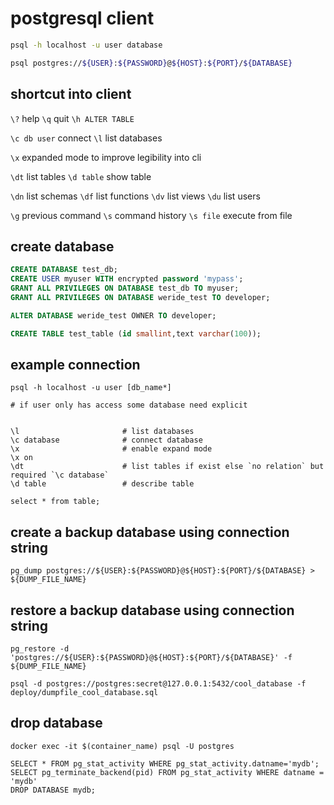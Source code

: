 # postgresql client

```bash
psql -h localhost -u user database

psql postgres://${USER}:${PASSWORD}@${HOST}:${PORT}/${DATABASE}
```
## shortcut into client

`\?`				help
`\q` 				quit
`\h ALTER TABLE`

`\c db user`		connect
`\l` 				list databases

`\x`                expanded mode to improve legibility into cli

`\dt` 				list tables
`\d table` 			show table

`\dn`				list schemas
`\df`				list functions
`\dv`				list views
`\du` 				list users

`\g`				previous command
`\s`				command history
`\s file`			execute from file

## create database

```sql
CREATE DATABASE test_db;
CREATE USER myuser WITH encrypted password 'mypass';
GRANT ALL PRIVILEGES ON DATABASE test_db TO myuser;
GRANT ALL PRIVILEGES ON DATABASE weride_test TO developer;

ALTER DATABASE weride_test OWNER TO developer;
```
```sql
CREATE TABLE test_table (id smallint,text varchar(100));
```


## example connection

```
psql -h localhost -u user [db_name*]

# if user only has access some database need explicit


\l                       # list databases
\c database              # connect database
\x                       # enable expand mode
\x on
\dt                      # list tables if exist else `no relation` but required `\c database`
\d table                 # describe table

select * from table;
```



## create a backup database using connection string

```
pg_dump postgres://${USER}:${PASSWORD}@${HOST}:${PORT}/${DATABASE} > ${DUMP_FILE_NAME}
```


## restore a backup database using connection string

```
pg_restore -d 'postgres://${USER}:${PASSWORD}@${HOST}:${PORT}/${DATABASE}' -f ${DUMP_FILE_NAME}

psql -d postgres://postgres:secret@127.0.0.1:5432/cool_database -f deploy/dumpfile_cool_database.sql
```



## drop database

```
docker exec -it $(container_name) psql -U postgres

SELECT * FROM pg_stat_activity WHERE pg_stat_activity.datname='mydb';
SELECT pg_terminate_backend(pid) FROM pg_stat_activity WHERE datname = 'mydb'
DROP DATABASE mydb;
```
